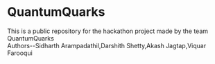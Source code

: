 # QuantumQuarks
This is a public repository for the hackathon project made by the team QuantumQuarks
<br>
Authors--Sidharth Arampadathil,Darshith Shetty,Akash Jagtap,Viquar Farooqui
